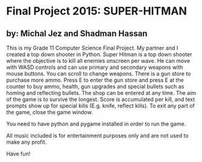 # Final Project 2015: SUPER-HITMAN

## by: Michal Jez and Shadman Hassan

This is my Grade 11 Computer Science Final Project. My partner and I created a top down shooter in
Python. Super Hitman is a top down shooter where the objective is to kill all enemies onscreen per 
wave. He can move with WASD controls and can use primary and secondary weapons with mouse buttons. 
You can scroll to change weapons. There is a gun store to purchase more ammo. Press E to enter
the gun store and press E at the counter to buy ammo, health, gun upgrades and special bullets
such as homing and reflecting bullets. The shop can be entered at any time. The aim of the game is
to survive the longest. Score is accumulated per kill, and text prompts show up for special kills (E.g. knife,
reflect kills). To exit any part of the game, close the game window. 

You need to have python and pygame installed in order to run the game.

All music included is for entertainment purposes only and are not used to make any profit.

Have fun!

